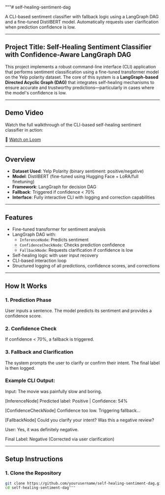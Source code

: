 """# self-healing-sentiment-dag

A CLI-based sentiment classifier with fallback logic using a LangGraph DAG and a fine-tuned DistilBERT model. Automatically requests user clarification when prediction confidence is low.

---

##  Project Title: Self-Healing Sentiment Classifier with Confidence-Aware LangGraph DAG

This project implements a robust command-line interface (CLI) application that performs sentiment classification using a fine-tuned transformer model on the Yelp polarity dataset. The core of this system is a **LangGraph-based Directed Acyclic Graph (DAG)** that integrates self-healing mechanisms to ensure accurate and trustworthy predictions—particularly in cases where the model's confidence is low.

---

##  Demo Video

Watch the full walkthrough of the CLI-based self-healing sentiment classifier in action:

🔗 [Watch on Loom](https://www.loom.com/share/2cf567bde2d646b59296d515891219e3?sid=8cd8f06a-9583-482c-ae9e-efe10f1d6e0f)



---

##  Overview

- **Dataset Used**: Yelp Polarity (binary sentiment: positive/negative)
- **Model**: DistilBERT (fine-tuned using Hugging Face + LoRA/full finetuning)
- **Framework**: LangGraph for decision DAG
- **Fallback**: Triggered if confidence < 70%
- **Interface**: Fully interactive CLI with logging and correction capabilities

---

##  Features

- Fine-tuned transformer for sentiment analysis
- LangGraph DAG with:
  - `InferenceNode`: Predicts sentiment
  - `ConfidenceCheckNode`: Checks prediction confidence
  - `FallbackNode`: Requests clarification if confidence is low
- Self-healing logic with user input recovery
- CLI-based interaction loop
- Structured logging of all predictions, confidence scores, and corrections

---

##  How It Works

### 1. Prediction Phase
User inputs a sentence. The model predicts its sentiment and provides a confidence score.

### 2. Confidence Check
If confidence < 70%, a fallback is triggered.

### 3. Fallback and Clarification
The system prompts the user to clarify or confirm their intent. The final label is then logged.

### Example CLI Output:
Input: The movie was painfully slow and boring.

[InferenceNode] Predicted label: Positive | Confidence: 54%

[ConfidenceCheckNode] Confidence too low. Triggering fallback...

[FallbackNode] Could you clarify your intent? Was this a negative review?

User: Yes, it was definitely negative.

Final Label: Negative (Corrected via user clarification)

---

##  Setup Instructions

### 1. Clone the Repository
```bash
git clone https://github.com/yourusername/self-healing-sentiment-dag.git
cd self-healing-sentiment-dag"""
